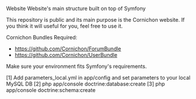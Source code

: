 Website
Website's main structure built on top of Symfony

This repository is public and its main purpose is the Cornichon website. If you think it will useful for you, feel free to use it.

Cornichon Bundles Required:
* https://github.com/Cornichon/ForumBundle
* https://github.com/Cornichon/UserBundle

Make sure your environment fits Symfony's requirements.

[1] Add parameters_local.yml in app/config and set parameters to your local MySQL DB
[2] php app/console doctrine:database:create
[3] php app/console doctrine:schema:create